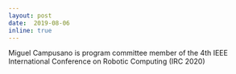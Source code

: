 ```yaml
--- 
layout: post 
date:  2019-08-06
inline: true
---
```

Miguel Campusano is program committee member of the 4th IEEE International Conference on Robotic Computing (IRC 2020)
